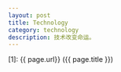 ```yaml
---
layout: post
title: Technology
category: technology
description: 技术改变命运。
---
```



[1]:    {{ page.url}}  ({{ page.title }})
